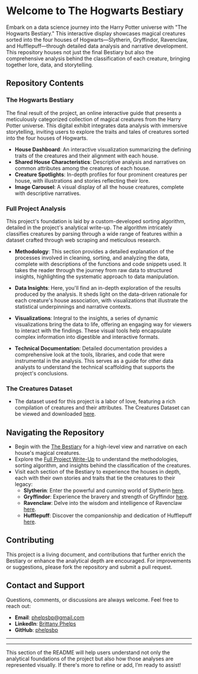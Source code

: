 # Welcome to The Hogwarts Bestiary
Embark on a data science journey into the Harry Potter universe with "The Hogwarts Bestiary." This interactive display showcases magical creatures sorted into the four houses of Hogwarts—Slytherin, Gryffindor, Ravenclaw, and Hufflepuff—through detailed data analysis and narrative development. This repository houses not just the final Bestiary but also the comprehensive analysis behind the classification of each creature, bringing together lore, data, and storytelling.

## Repository Contents

### The Hogwarts Bestiary
The final result of the project, an online interactive guide that presents a meticulously categorized collection of magical creatures from the Harry Potter universe. This digital exhibit integrates data analysis with immersive storytelling, inviting users to explore the traits and tales of creatures sorted into the four houses of Hogwarts.

- **House Dashboard**: An interactive visualization summarizing the defining traits of the creatures and their alignment with each house.
- **Shared House Characteristics**: Descriptive analysis and narratives on common attributes among the creatures of each house.
- **Creature Spotlights**: In-depth profiles for four prominent creatures per house, with illustrations and stories reflecting their lore.
- **Image Carousel**: A visual display of all the house creatures, complete with descriptive narratives.

### Full Project Analysis
This project's foundation is laid by a custom-developed sorting algorithm, detailed in the project's analytical write-up. The algorithm intricately classifies creatures by parsing through a wide range of features within a dataset crafted through web scraping and meticulous research.

- **Methodology**: This section provides a detailed explanation of the processes involved in cleaning, sorting, and analyzing the data, complete with descriptions of the functions and code snippets used. It takes the reader through the journey from raw data to structured insights, highlighting the systematic approach to data manipulation.

- **Data Insights**: Here, you'll find an in-depth exploration of the results produced by the analysis. It sheds light on the data-driven rationale for each creature's house association, with visualizations that illustrate the statistical underpinnings and narrative contexts.

- **Visualizations**: Integral to the insights, a series of dynamic visualizations bring the data to life, offering an engaging way for viewers to interact with the findings. These visual tools help encapsulate complex information into digestible and interactive formats.

- **Technical Documentation**: Detailed documentation provides a comprehensive look at the tools, libraries, and code that were instrumental in the analysis. This serves as a guide for other data analysts to understand the technical scaffolding that supports the project's conclusions.

### The Creatures Dataset
- The dataset used for this project is a labor of love, featuring a rich compilation of creatures and their attributes. The Creatures Dataset can be viewed and downloaded [here](https://github.com/phelpsbp/The-Hogwarts-Bestiary/blob/main/updated_new_creatures_dataset.xlsx).

## Navigating the Repository

- Begin with the [The Bestiary](https://phelpsbp.github.io/The-Hogwarts-Bestiary/) for a high-level view and narrative on each house's magical creatures.
- Explore the [Full Project Write-Up](https://phelpsbp.github.io/The-Hogwarts-Bestiary/full_project_analysis.html) to understand the methodologies, sorting algorithm, and insights behind the classification of the creatures.
- Visit each section of the Bestiary to experience the houses in depth, each with their own stories and traits that tie the creatures to their legacy:
    - **Slytherin**: Enter the powerful and cunning world of Slytherin [here](https://phelpsbp.github.io/The-Hogwarts-Bestiary/#1).
    - **Gryffindor**: Experience the bravery and strength of Gryffindor [here](https://phelpsbp.github.io/The-Hogwarts-Bestiary/#2).
    - **Ravenclaw**: Delve into the wisdom and intelligence of Ravenclaw [here](https://phelpsbp.github.io/The-Hogwarts-Bestiary/#3).
    - **Hufflepuff**: Discover the companionship and dedication of Hufflepuff [here](https://phelpsbp.github.io/The-Hogwarts-Bestiary/#4).

## Contributing

This project is a living document, and contributions that further enrich the Bestiary or enhance the analytical depth are encouraged. For improvements or suggestions, please fork the repository and submit a pull request.

## Contact and Support

Questions, comments, or discussions are always welcome. Feel free to reach out:

- **Email**: [phelpsbp@gmail.com](mailto:phelpsbp@gmail.com)
- **LinkedIn**: [Brittany Phelps](https://www.linkedin.com/in/brittany-everette/)
- **GitHub**: [phelpsbp](https://github.com/phelpsbp)

---

---

This section of the README will help users understand not only the analytical foundations of the project but also how those analyses are represented visually. If there's more to refine or add, I’m ready to assist!
